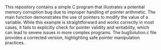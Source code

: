 This repository contains a simple C program that illustrates a potential memory corruption bug due to improper handling of pointer arithmetic. The main function demonstrates the use of pointers to modify the value of a variable. While this example is straightforward and works correctly in most cases, it fails to explicitly check for pointer validity and writability, which can lead to severe issues in more complex programs.  The bugSolution.c file provides a corrected version, highlighting safe pointer manipulation practices.